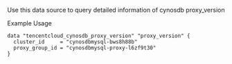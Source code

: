 Use this data source to query detailed information of cynosdb proxy_version

Example Usage

```hcl
data "tencentcloud_cynosdb_proxy_version" "proxy_version" {
  cluster_id     = "cynosdbmysql-bws8h88b"
  proxy_group_id = "cynosdbmysql-proxy-l6zf9t30"
}
```